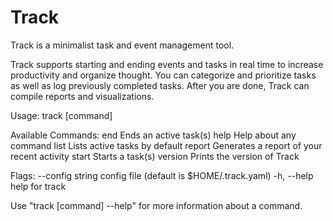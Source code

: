 # Track
Track is a minimalist task and event management tool. 

Track supports starting and ending events and tasks in real time to increase productivity and organize thought.
You can categorize and prioritize tasks as well as log previously completed tasks.
After you are done, Track can compile reports and visualizations.

Usage:
  track [command]

Available Commands:
  end         Ends an active task(s)
  help        Help about any command
  list        Lists active tasks by default
  report      Generates a report of your recent activity
  start       Starts a task(s)
  version     Prints the version of Track

Flags:
      --config string   config file (default is $HOME/.track.yaml)
  -h, --help            help for track

Use "track [command] --help" for more information about a command.
